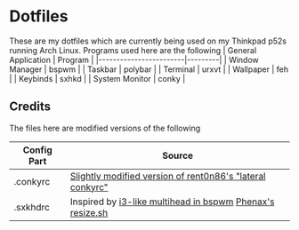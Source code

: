 # Dotfiles

These are my dotfiles which are currently being used on my Thinkpad p52s running Arch Linux. Programs used here are
the following
| General Application    | Program |
|------------------------|---------|
| Window Manager         | bspwm   |
| Taskbar                | polybar |
| Terminal               | urxvt   |
| Wallpaper              | feh     |
| Keybinds               | sxhkd   |
| System Monitor         | conky   |


## Credits
The files here are modified versions of the following

| Config Part | Source
|-------------|---------|
|.conkyrc     | [Slightly modified version of rent0n86's "lateral conkyrc"](https://www.deviantart.com/rent0n86/art/My-lateral-conkyrc-111585732) |
|.sxkhdrc     | Inspired by [i3-like multihead in bspwm](https://notes.neeasade.net/BSPWM-Multihead.html) [Phenax's resize.sh](https://github.com/phenax/dotfiles/tree/master/.config/bspwm/scripts)|
